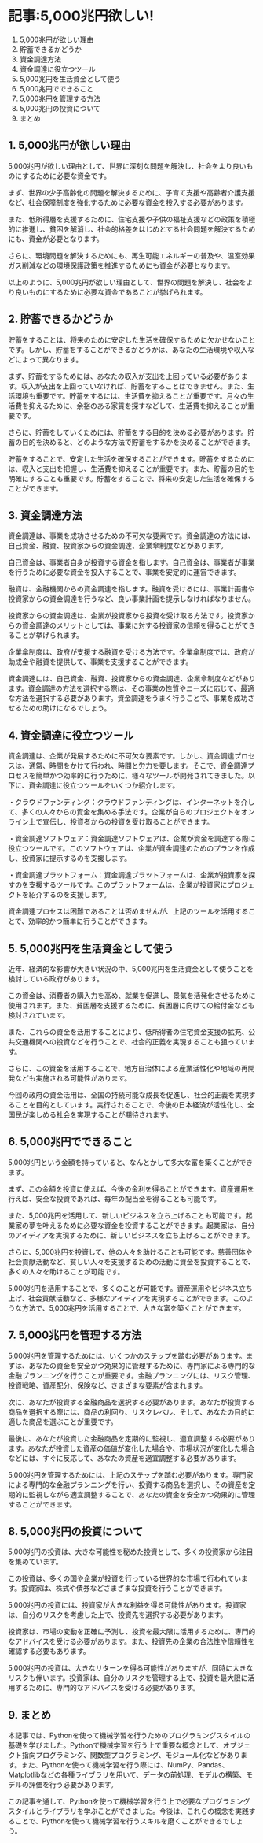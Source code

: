 # 記事:5,000兆円欲しい!


1. 5,000兆円が欲しい理由
2. 貯蓄できるかどうか
3. 資金調達方法
4. 資金調達に役立つツール
5. 5,000兆円を生活資金として使う
6. 5,000兆円でできること
7. 5,000兆円を管理する方法
8. 5,000兆円の投資について
9. まとめ


## 1. 5,000兆円が欲しい理由


5,000兆円が欲しい理由として、世界に深刻な問題を解決し、社会をより良いものにするために必要な資金です。

まず、世界の少子高齢化の問題を解決するために、子育て支援や高齢者介護支援など、社会保障制度を強化するために必要な資金を投入する必要があります。

また、低所得層を支援するために、住宅支援や子供の福祉支援などの政策を積極的に推進し、貧困を解消し、社会的格差をはじめとする社会問題を解決するためにも、資金が必要となります。

さらに、環境問題を解決するためにも、再生可能エネルギーの普及や、温室効果ガス削減などの環境保護政策を推進するためにも資金が必要となります。

以上のように、5,000兆円が欲しい理由として、世界の問題を解決し、社会をより良いものにするために必要な資金であることが挙げられます。

## 2. 貯蓄できるかどうか


貯蓄をすることは、将来のために安定した生活を確保するために欠かせないことです。しかし、貯蓄をすることができるかどうかは、あなたの生活環境や収入などによって異なります。

まず、貯蓄をするためには、あなたの収入が支出を上回っている必要があります。収入が支出を上回っていなければ、貯蓄をすることはできません。また、生活環境も重要です。貯蓄をするには、生活費を抑えることが重要です。月々の生活費を抑えるために、余裕のある家賃を探すなどして、生活費を抑えることが重要です。

さらに、貯蓄をしていくためには、貯蓄をする目的を決める必要があります。貯蓄の目的を決めると、どのような方法で貯蓄をするかを決めることができます。

貯蓄をすることで、安定した生活を確保することができます。貯蓄をするためには、収入と支出を把握し、生活費を抑えることが重要です。また、貯蓄の目的を明確にすることも重要です。貯蓄をすることで、将来の安定した生活を確保することができます。

## 3. 資金調達方法


資金調達は、事業を成功させるための不可欠な要素です。資金調達の方法には、自己資金、融資、投資家からの資金調達、企業傘制度などがあります。

自己資金は、事業者自身が投資する資金を指します。自己資金は、事業者が事業を行うために必要な資金を投入することで、事業を安定的に運営できます。

融資は、金融機関からの資金調達を指します。融資を受けるには、事業計画書や投資家からの資金調達を行うなど、良い事業計画を提示しなければなりません。

投資家からの資金調達は、企業が投資家から投資を受け取る方法です。投資家からの資金調達のメリットとしては、事業に対する投資家の信頼を得ることができることが挙げられます。

企業傘制度は、政府が支援する融資を受ける方法です。企業傘制度では、政府が助成金や融資を提供して、事業を支援することができます。

資金調達には、自己資金、融資、投資家からの資金調達、企業傘制度などがあります。資金調達の方法を選択する際は、その事業の性質やニーズに応じて、最適な方法を選択する必要があります。資金調達をうまく行うことで、事業を成功させるための助けになるでしょう。

## 4. 資金調達に役立つツール


資金調達は、企業が発展するために不可欠な要素です。しかし、資金調達プロセスは、通常、時間をかけて行われ、時間と労力を要します。そこで、資金調達プロセスを簡単かつ効率的に行うために、様々なツールが開発されてきました。以下に、資金調達に役立つツールをいくつか紹介します。

・クラウドファンディング：クラウドファンディングは、インターネットを介して、多くの人々からの資金を集める手法です。企業が自らのプロジェクトをオンライン上で宣伝し、投資者からの投資を受け取ることができます。

・資金調達ソフトウェア：資金調達ソフトウェアは、企業が資金を調達する際に役立つツールです。このソフトウェアは、企業が資金調達のためのプランを作成し、投資家に提示するのを支援します。

・資金調達プラットフォーム：資金調達プラットフォームは、企業が投資家を探すのを支援するツールです。このプラットフォームは、企業が投資家にプロジェクトを紹介するのを支援します。

資金調達プロセスは困難であることは否めませんが、上記のツールを活用することで、効率的かつ簡単に行うことができます。

## 5. 5,000兆円を生活資金として使う


近年、経済的な影響が大きい状況の中、5,000兆円を生活資金として使うことを検討している政府があります。

この資金は、消費者の購入力を高め、就業を促進し、景気を活発化させるために使用されます。また、貧困層を支援するために、貧困層に向けての給付金なども検討されています。

また、これらの資金を活用することにより、低所得者の住宅資金支援の拡充、公共交通機関への投資などを行うことで、社会的正義を実現することも狙っています。

さらに、この資金を活用することで、地方自治体による産業活性化や地域の再開発なども実施される可能性があります。

今回の政府の資金活用は、全国の持続可能な成長を促進し、社会的正義を実現することを目的としています。実行されることで、今後の日本経済が活性化し、全国民が楽しめる社会を実現することが期待されます。

## 6. 5,000兆円でできること


5,000兆円という金額を持っていると、なんとかして多大な富を築くことができます。

まず、この金額を投資に使えば、今後の金利を得ることができます。資産運用を行えば、安全な投資であれば、毎年の配当金を得ることも可能です。

また、5,000兆円を活用して、新しいビジネスを立ち上げることも可能です。起業家の夢を叶えるために必要な資金を投資することができます。起業家は、自分のアイディアを実現するために、新しいビジネスを立ち上げることができます。

さらに、5,000兆円を投資して、他の人々を助けることも可能です。慈善団体や社会貢献活動など、貧しい人々を支援するための活動に資金を投資することで、多くの人々を助けることが可能です。

5,000兆円を活用することで、多くのことが可能です。資産運用やビジネス立ち上げ、社会貢献活動など、多様なアイディアを実現することができます。このような方法で、5,000兆円を活用することで、大きな富を築くことができます。

## 7. 5,000兆円を管理する方法


5,000兆円を管理するためには、いくつかのステップを踏む必要があります。まずは、あなたの資金を安全かつ効果的に管理するために、専門家による専門的な金融プランニングを行うことが重要です。金融プランニングには、リスク管理、投資戦略、資産配分、保険など、さまざまな要素が含まれます。

次に、あなたが投資する金融商品を選択する必要があります。あなたが投資する商品を選択する際には、商品の利回り、リスクレベル、そして、あなたの目的に適した商品を選ぶことが重要です。

最後に、あなたが投資した金融商品を定期的に監視し、適宜調整する必要があります。あなたが投資した資産の価値が変化した場合や、市場状況が変化した場合などには、すぐに反応して、あなたの資産を適宜調整する必要があります。

5,000兆円を管理するためには、上記のステップを踏む必要があります。専門家による専門的な金融プランニングを行い、投資する商品を選択し、その資産を定期的に監視しながら適宜調整することで、あなたの資金を安全かつ効果的に管理することができます。

## 8. 5,000兆円の投資について


5,000兆円の投資は、大きな可能性を秘めた投資として、多くの投資家から注目を集めています。

この投資は、多くの国や企業が投資を行っている世界的な市場で行われています。投資家は、株式や債券などさまざまな投資を行うことができます。

5,000兆円の投資には、投資家が大きな利益を得る可能性があります。投資家は、自分のリスクを考慮した上で、投資先を選択する必要があります。

投資家は、市場の変動を正確に予測し、投資を最大限に活用するために、専門的なアドバイスを受ける必要があります。また、投資先の企業の合法性や信頼性を確認する必要もあります。

5,000兆円の投資は、大きなリターンを得る可能性がありますが、同時に大きなリスクも伴います。投資家は、自分のリスクを管理する上で、投資を最大限に活用するために、専門的なアドバイスを受ける必要があります。

## 9. まとめ


本記事では、Pythonを使って機械学習を行うためのプログラミングスタイルの基礎を学びました。Pythonで機械学習を行う上で重要な概念として、オブジェクト指向プログラミング、関数型プログラミング、モジュール化などがあります。また、Pythonを使って機械学習を行う際には、NumPy、Pandas、Matplotlibなどの各種ライブラリを用いて、データの前処理、モデルの構築、モデルの評価を行う必要があります。

この記事を通して、Pythonを使って機械学習を行う上で必要なプログラミングスタイルとライブラリを学ぶことができました。今後は、これらの概念を実践することで、Pythonを使って機械学習を行うスキルを磨くことができるでしょう。

